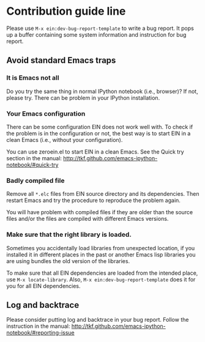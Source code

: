 # Contribution guide line

Please use `M-x ein:dev-bug-report-template` to write a bug report.
It pops up a buffer containing some system information and instruction
for bug report.


## Avoid standard Emacs traps

### It is Emacs not all

Do you try the same thing in normal IPython notebook (i.e., browser)?
If not, please try.  There can be problem in your IPython installation.


### Your Emacs configuration

There can be some configuration EIN does not work well with.  To check
if the problem is in the configuration or not, the best way is to start
EIN in a clean Emacs (i.e., without your configuration).

You can use zeroein.el to start EIN in a clean Emacs.
See the Quick try section in the manual:
http://tkf.github.com/emacs-ipython-notebook/#quick-try


### Badly compiled file

Remove all `*.elc` files from EIN source directory and its
dependencies.  Then restart Emacs and try the procedure to reproduce
the problem again.

You will have problem with compiled files if they are older than the
source files and/or the files are compiled with different Emacs
versions.


### Make sure that the right library is loaded.

Sometimes you accidentally load libraries from unexpected location,
if you installed it in different places in the past or another
Emacs lisp libraries you are using bundles the old version of the
libraries.

To make sure that all EIN dependencies are loaded from the intended
place, use `M-x locate-library`.  Also, `M-x ein:dev-bug-report-template`
does it for you for all EIN dependencies.


## Log and backtrace

Please consider putting log and backtrace in your bug report.
Follow the instruction in the manual:
http://tkf.github.com/emacs-ipython-notebook/#reporting-issue
